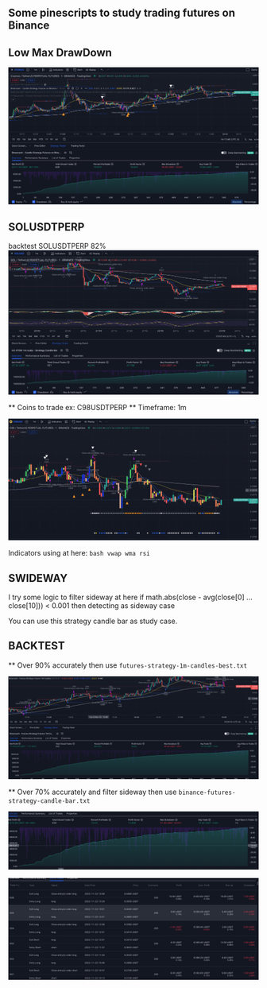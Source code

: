 ## Some pinescripts to study trading futures on Binance


## Low Max DrawDown

![Alt text](https://github.com/dearvn/tradingview-pinscript-futures-binance/raw/main/markdown.png?raw=true "Max DrawDown")

## SOLUSDTPERP
backtest SOLUSDTPERP 82%
![Alt text](https://github.com/dearvn/tradingview-pinscript-futures-binance/raw/main/SOLUSDTPERP.png?raw=true "SOLUSDTPERP")


** Coins to trade ex: C98USDTPERP
** Timeframe: 1m

![Alt text](https://github.com/dearvn/tradingview-pinscript-futures-binance/raw/main/c98.png?raw=true "c98")


Indicators using at here:
`bash
vwap
wma
rsi
`
## SWIDEWAY

I try some logic to filter sideway at here
if math.abs(close - avg(close[0] ... close[10])) < 0.001 then detecting as sideway case

You can use this strategy candle bar as study case.

## BACKTEST

** Over 90% accurately then use `futures-strategy-1m-candles-best.txt`

![Alt text](https://github.com/dearvn/tradingview-pinscript-futures-binance/raw/main/accurrate-90.png?raw=true "accurrate-90")


** Over 70% accurately and filter sideway then use `binance-futures-strategy-candle-bar.txt`

![Alt text](https://github.com/dearvn/tradingview-pinscript-futures-binance/raw/main/backtest.png?raw=true "backtest")

![Alt text](https://github.com/dearvn/tradingview-pinscript-futures-binance/raw/main/trades.png?raw=true "trades")
